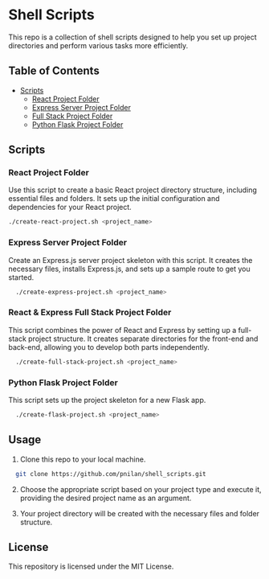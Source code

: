 # Shell Scripts

This repo is a collection of shell scripts designed to help you set up project directories and perform various tasks more efficiently.

## Table of Contents

- [Scripts](#scripts)
  - [React Project Folder](#react-project-folder)
  - [Express Server Project Folder](#express-server-project-folder)
  - [Full Stack Project Folder](#full-stack-project-folder)
  - [Python Flask Project Folder](#python-flask-project-folder)

## Scripts

### React Project Folder

Use this script to create a basic React project directory structure, including essential files and folders. It sets up the initial configuration and dependencies for your React project.

```bash
./create-react-project.sh <project_name>
```

### Express Server Project Folder

Create an Express.js server project skeleton with this script. It creates the necessary files, installs Express.js, and sets up a sample route to get you started.

```bash
  ./create-express-project.sh <project_name>
```

### React & Express Full Stack Project Folder

This script combines the power of React and Express by setting up a full-stack project structure. It creates separate directories for the front-end and back-end, allowing you to develop both parts independently.

```bash
  ./create-full-stack-project.sh <project_name>
```

### Python Flask Project Folder

This script sets up the project skeleton for a new Flask app.

```bash
  ./create-flask-project.sh <project_name>
```

## Usage

1. Clone this repo to your local machine.

```bash
  git clone https://github.com/pnilan/shell_scripts.git
```

2. Choose the appropriate script based on your project type and execute it, providing the desired project name as an argument.

3. Your project directory will be created with the necessary files and folder structure.

## License

This repository is licensed under the MIT License.
